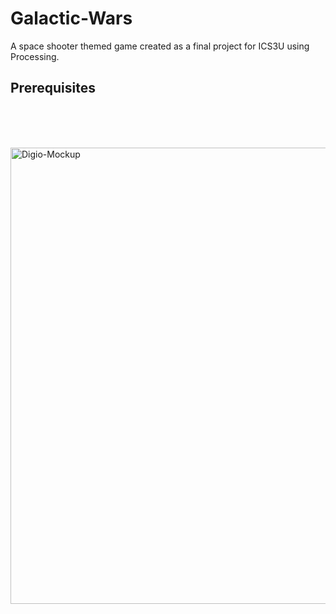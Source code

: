# Galactic-Wars
A space shooter themed game created as a final project for ICS3U using Processing.
## Prerequisites 
```$ Download Processing from https://processing.org/download
```
<br>


<br>
<br>
<img alt="Digio-Mockup" width="730" src="https://i.ibb.co/cY521V9/digio-mockup.jpg">
